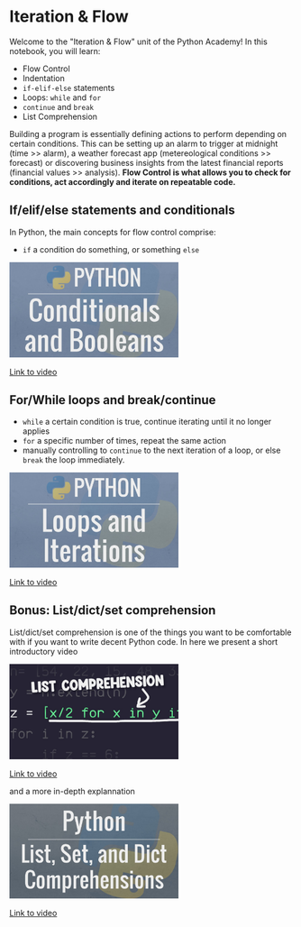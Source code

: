 # Iteration & Flow

Welcome to the "Iteration & Flow" unit of the Python Academy! In this notebook, you will learn:
- Flow Control
- Indentation
- `if-elif-else` statements
-  Loops: `while` and `for`
-  `continue` and `break`
-  List Comprehension

Building a program is essentially defining actions to perform depending on certain conditions. This can be setting up an alarm to trigger at midnight (time >> alarm), a weather forecast app (metereological conditions >> forecast) or discovering business insights from the latest financial reports (financial values >> analysis). **Flow Control is what allows you to check for conditions, act accordingly and iterate on repeatable code.**

## If/elif/else statements and conditionals

In Python, the main concepts for flow control comprise:
   - `if` a condition do something, or something  `else`



<img src="media/DZwmZ8Usvnkhd.jpg" alt="Conditionals" width="300" height="auto">

[Link to video](https://www.youtube.com/watch?v=DZwmZ8Usvnk)


## For/While loops and break/continue

   - `while` a certain condition is true, continue iterating until it no longer applies
   - `for` a specific number of times, repeat the same action
   - manually controlling to `continue` to the next iteration of a loop, or else `break` the loop immediately.

<img src="media/6iF8Xb7Z3wQhd.jpg" alt="Loops" width="300" height="auto">

[Link to video](https://www.youtube.com/watch?v=6iF8Xb7Z3wQ)


## Bonus: List/dict/set comprehension

List/dict/set comprehension is one of the things you want to be comfortable with if you want to write decent Python code. In here we present a short introductory video 

<img src="media/l8mWvDUwOt4hd.jpg" alt="ShortListComprehension" width="300" height="auto">

[Link to video](https://www.youtube.com/watch?v=l8mWvDUwOt4)

and a more in-depth explannation

<img src="media/3dt4OGnU5sMhd.jpg" alt="LongComprehensions" width="300" height="auto">

[Link to video](https://www.youtube.com/watch?v=3dt4OGnU5sM)